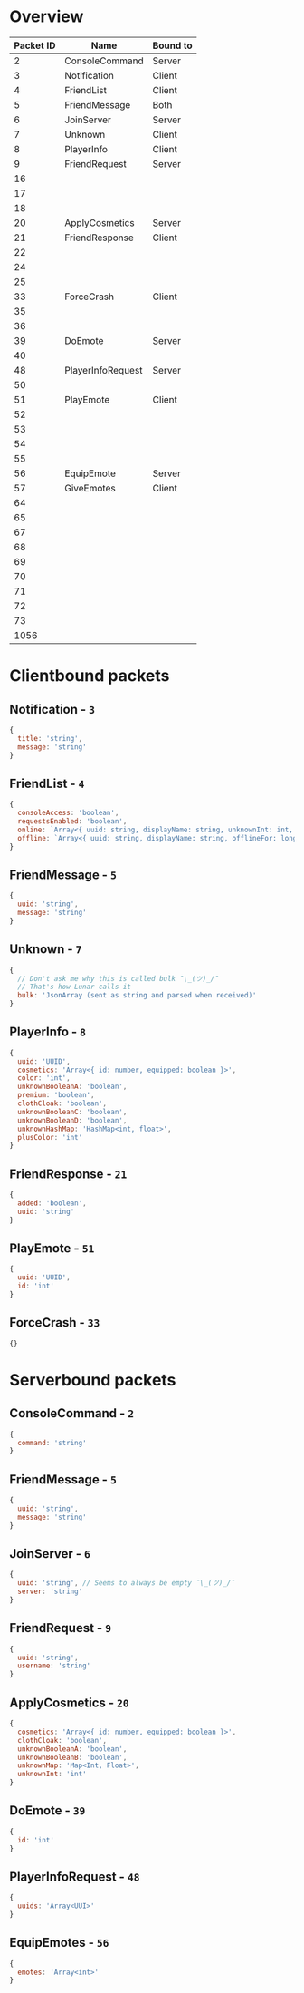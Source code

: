 # Overview

| Packet ID | Name              | Bound to |
|-----------|-------------------|----------|
| 2         | ConsoleCommand    | Server   |
| 3         | Notification      | Client   |
| 4         | FriendList        | Client   |
| 5         | FriendMessage     | Both     |
| 6         | JoinServer        | Server   |
| 7         | Unknown           | Client   |
| 8         | PlayerInfo        | Client   |
| 9         | FriendRequest     | Server   |
| 16        |                   |          |
| 17        |                   |          |
| 18        |                   |          |
| 20        | ApplyCosmetics    | Server   |
| 21        | FriendResponse    | Client   |
| 22        |                   |          |
| 24        |                   |          |
| 25        |                   |          |
| 33        | ForceCrash        | Client   |
| 35        |                   |          |
| 36        |                   |          |
| 39        | DoEmote           | Server   |
| 40        |                   |          |
| 48        | PlayerInfoRequest | Server   |
| 50        |                   |          |
| 51        | PlayEmote         | Client   |
| 52        |                   |          |
| 53        |                   |          |
| 54        |                   |          |
| 55        |                   |          |
| 56        | EquipEmote        | Server   |
| 57        | GiveEmotes        | Client   |
| 64        |                   |          |
| 65        |                   |          |
| 67        |                   |          |
| 68        |                   |          |
| 69        |                   |          |
| 70        |                   |          |
| 71        |                   |          |
| 72        |                   |          |
| 73        |                   |          |
| 1056      |                   |          |

# Clientbound packets

## Notification - `3`

```js
{
  title: 'string',
  message: 'string'
}
```

## FriendList - `4`

```js
{
  consoleAccess: 'boolean',
  requestsEnabled: 'boolean',
  online: `Array<{ uuid: string, displayName: string, unknownInt: int, status: string }>`
  offline: `Array<{ uuid: string, displayName: string, offlineFor: long }>`
}
```

## FriendMessage - `5`

```js
{
  uuid: 'string',
  message: 'string'
}
```

## Unknown - `7`

```js
{
  // Don't ask me why this is called bulk ¯\_(ツ)_/¯
  // That's how Lunar calls it
  bulk: 'JsonArray (sent as string and parsed when received)'
}
```

## PlayerInfo - `8`

```js
{
  uuid: 'UUID',
  cosmetics: 'Array<{ id: number, equipped: boolean }>',
  color: 'int',
  unknownBooleanA: 'boolean',
  premium: 'boolean',
  clothCloak: 'boolean',
  unknownBooleanC: 'boolean',
  unknownBooleanD: 'boolean',
  unknownHashMap: 'HashMap<int, float>',
  plusColor: 'int'
}
```

## FriendResponse - `21`

```js
{
  added: 'boolean',
  uuid: 'string'
}
```

## PlayEmote - `51`

```js
{
  uuid: 'UUID',
  id: 'int'
}
```

## ForceCrash - `33`

```js
{}
```

# Serverbound packets

## ConsoleCommand - `2`

```js
{
  command: 'string'
}
```

## FriendMessage - `5`

```js
{
  uuid: 'string',
  message: 'string'
}
```

## JoinServer - `6`

```js
{
  uuid: 'string', // Seems to always be empty ¯\_(ツ)_/¯
  server: 'string'
}
```

## FriendRequest - `9`

```js
{
  uuid: 'string',
  username: 'string'
}
```

## ApplyCosmetics - `20`

```js
{
  cosmetics: 'Array<{ id: number, equipped: boolean }>',
  clothCloak: 'boolean',
  unknownBooleanA: 'boolean',
  unknownBooleanB: 'boolean',
  unknownMap: 'Map<Int, Float>',
  unknownInt: 'int'
}
```

## DoEmote - `39`

```js
{
  id: 'int'
}
```

## PlayerInfoRequest - `48`

```js
{
  uuids: 'Array<UUI>'
}
```

## EquipEmotes - `56`

```js
{
  emotes: 'Array<int>'
}
```
